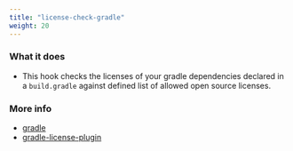 ```yaml
---
title: "license-check-gradle"
weight: 20
---
```


### What it does

* This hook checks the licenses of your gradle dependencies declared in a `build.gradle` against defined list of allowed open
  source licenses.

### More info

* [gradle](https://gradle.org/)
* [gradle-license-plugin](https://github.com/jaredsburrows/gradle-license-plugin)
